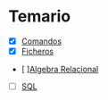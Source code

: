 # Temario

- [x] [Comandos](temario/comandos.md)
- [x] [Ficheros](temario/ficheros.md)
- [ ][Algebra Relacional](temario/algebra-relacional.md)
- [ ] [SQL](temario/sql.md)
